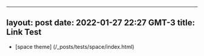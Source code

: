  ---
layout: post
date: 2022-01-27 22:27 GMT-3
title: Link Test
---
 
 * [space theme] (/_posts/tests/space/index.html)
